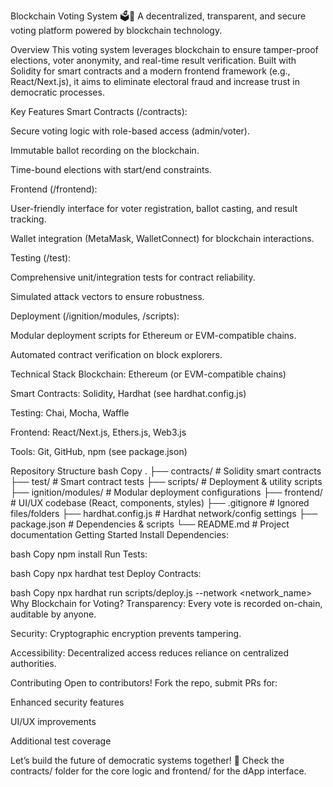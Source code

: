 Blockchain Voting System 🗳️🔗
A decentralized, transparent, and secure voting platform powered by blockchain technology.

Overview
This voting system leverages blockchain to ensure tamper-proof elections, voter anonymity, and real-time result verification. Built with Solidity for smart contracts and a modern frontend framework (e.g., React/Next.js), it aims to eliminate electoral fraud and increase trust in democratic processes.

Key Features
Smart Contracts (/contracts):

Secure voting logic with role-based access (admin/voter).

Immutable ballot recording on the blockchain.

Time-bound elections with start/end constraints.

Frontend (/frontend):

User-friendly interface for voter registration, ballot casting, and result tracking.

Wallet integration (MetaMask, WalletConnect) for blockchain interactions.

Testing (/test):

Comprehensive unit/integration tests for contract reliability.

Simulated attack vectors to ensure robustness.

Deployment (/ignition/modules, /scripts):

Modular deployment scripts for Ethereum or EVM-compatible chains.

Automated contract verification on block explorers.

Technical Stack
Blockchain: Ethereum (or EVM-compatible chains)

Smart Contracts: Solidity, Hardhat (see hardhat.config.js)

Testing: Chai, Mocha, Waffle

Frontend: React/Next.js, Ethers.js, Web3.js

Tools: Git, GitHub, npm (see package.json)

Repository Structure
bash
Copy
.
├── contracts/           # Solidity smart contracts
├── test/                # Smart contract tests
├── scripts/             # Deployment & utility scripts
├── ignition/modules/    # Modular deployment configurations
├── frontend/            # UI/UX codebase (React, components, styles)
├── .gitignore           # Ignored files/folders
├── hardhat.config.js    # Hardhat network/config settings
├── package.json         # Dependencies & scripts
└── README.md            # Project documentation
Getting Started
Install Dependencies:

bash
Copy
npm install
Run Tests:

bash
Copy
npx hardhat test
Deploy Contracts:

bash
Copy
npx hardhat run scripts/deploy.js --network <network_name>
Why Blockchain for Voting?
Transparency: Every vote is recorded on-chain, auditable by anyone.

Security: Cryptographic encryption prevents tampering.

Accessibility: Decentralized access reduces reliance on centralized authorities.

Contributing
Open to contributors! Fork the repo, submit PRs for:

Enhanced security features

UI/UX improvements

Additional test coverage

Let’s build the future of democratic systems together!
🔗 Check the contracts/ folder for the core logic and frontend/ for the dApp interface.
